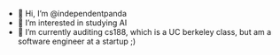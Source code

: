 - 👋 Hi, I’m @independentpanda
- 👀 I’m interested in studying AI 
- 🌱 I’m currently auditing cs188, which is a  UC berkeley class, but am a software engineer at a startup ;) 

<!---
independentpanda/independentpanda is a ✨ special ✨ repository because its `README.md` (this file) appears on your GitHub profile.
You can click the Preview link to take a look at your changes.
--->
